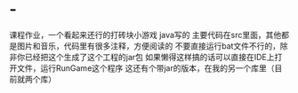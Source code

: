 # -
课程作业，一个看起来还行的打砖块小游戏
java写的
主要代码在src里面，其他都是图片和音乐，代码里有很多注释，方便阅读的
不要直接运行bat文件不行的，除非你已经把这个生成了这个工程的jar包
如果懒得这样搞的话可以直接在IDE上打开文件，运行RunGame这个程序
这还有个带jar的版本，在我的另一个库里（目前就两个库）
